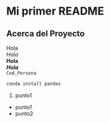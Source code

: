 # Mi primer README

## Acerca del Proyecto
Hola  
_Hola_  
__Hola__  
__*Hola*__  
`Cod_Persona`

```sh
conda install pandas
```

1) punto1
* punto1
* punto2